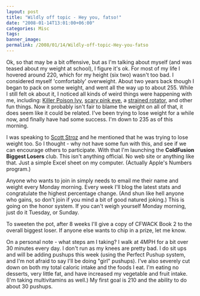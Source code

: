 ```yaml
---
layout: post
title: "Wildly off topic - Hey you, fatso!"
date: "2008-01-14T13:01:00+06:00"
categories: Misc 
tags: 
banner_image: 
permalink: /2008/01/14/Wildly-off-topic-Hey-you-fatso
---
```


Ok, so that may be a bit offensive, but as I'm talking about myself (and was teased about my weight at school), I figure it's ok. For most of my life I hovered around 220, which for my height (six two) wasn't too bad. I considered myself 'comfortably' overweight. About two years back though I began to pack on some weight, and went all the way up to about 255. While I still felt ok about it, I noticed all kinds of weird things were happening with me, including: <a href="http://www.raymondcamden.com/index.cfm/2005/9/9/Poison-Ivy-2-Ray-0">Killer Poison Ivy</a>, <a href="http://www.coldfusionjedi.com/index.cfm/2006/6/22/Lighthouse-Pro-204-Released-and-the-story-of-the-Sithlords-Eye">scary pink eye</a>, a <a href="http://www.coldfusionjedi.com/index.cfm/2006/1/17/If-I-was-a-horse-they-would-shoot-me">strained rotator</a>, and other fun things. Now it probably isn't fair to blame the weight on all of that, it does seem like it could be related. I've been trying to lose weight for a while now, and finally have had some success. I'm down to 235 as of this morning.

I was speaking to <a href="http://www.boyzoid.com/blog/index.cfm">Scott Stroz</a> and he mentioned that he was trying to lose weight too. So I thought - why not have some fun with this, and see if we can encourage others to participate. With that I'm launching the <b>ColdFusion Biggest Losers</b> club. This isn't anything official. No web site or anything like that. Just a simple Excel sheet on my computer. (Actually Apple's Numbers program.)

Anyone who wants to join in simply needs to email me their name and weight every Monday morning. Every week I'll blog the latest stats and congratulate the highest percentage change. (And shun like hell anyone who gains, so don't join if you mind a bit of good natured joking.) This is going on the honor system. If you can't weigh yourself Monday morning, just do it Tuesday, or Sunday. 

To sweeten the pot, after 8 weeks I'll give a copy of CFWACK Book 2 to the overall biggest loser. If anyone else wants to chip in a prize, let me know. 

On a personal note - what steps am I taking? I walk at 4MPH for a bit over 30 minutes every day. I don't run as my knees are pretty bad. I do sit ups and will be adding pushups this week (using the Perfect Pushup system, and I'm not afraid to say I'll be doing "girl" pushups). I've also severely cut down on both my total caloric intake and the foods I eat. I'm eating no desserts, very little fat, and have increased my vegetable and fruit intake. (I'm taking multivitamins as well.) My first goal is 210 and the ability to do about 30 pushups.